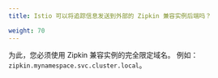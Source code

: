```yaml
---
title: Istio 可以将追踪信息发送到外部的 Zipkin 兼容实例后端吗？

weight: 70
---
```


为此，您必须使用 Zipkin 兼容实例的完全限定域名。
例如：`zipkin.mynamespace.svc.cluster.local`。
